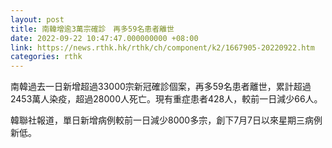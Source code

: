 ```yaml
---
layout: post
title: 南韓增逾3萬宗確診　再多59名患者離世
date: 2022-09-22 10:47:47.000000000 +08:00
link: https://news.rthk.hk/rthk/ch/component/k2/1667905-20220922.htm
categories: rthk
---
```


南韓過去一日新增超過33000宗新冠確診個案，再多59名患者離世，累計超過2453萬人染疫，超過28000人死亡。現有重症患者428人，較前一日減少66人。

韓聯社報道，單日新增病例較前一日減少8000多宗，創下7月7日以來星期三病例新低。
